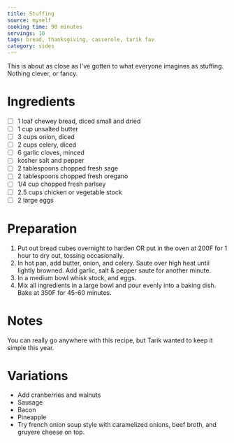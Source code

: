 ```yaml
---
title: Stuffing
source: myself
cooking time: 90 minutes
servings: 10
tags: bread, thanksgiving, casserole, tarik fav
category: sides
---
```


This is about as close as I've gotten to what everyone imagines as stuffing. Nothing clever, or fancy.

Ingredients
===========

* [ ] 1 loaf chewey bread, diced small and dried
* [ ] 1 cup unsalted butter
* [ ] 3 cups onion, diced
* [ ] 2 cups celery, diced
* [ ] 6 garlic cloves, minced
* [ ] kosher salt and pepper
* [ ] 2 tablespoons chopped fresh sage
* [ ] 2 tablespoons chopped fresh oregano
* [ ] 1/4 cup chopped fresh parlsey
* [ ] 2.5 cups chicken or vegetable stock
* [ ] 2 large eggs

Preparation
===========
1. Put out bread cubes overnight to harden OR put in the oven at 200F for 1 hour to dry out, tossing occasionally.
2. In hot pan, add butter, onion, and celery. Saute over high heat until lightly browned. Add garlic, salt & pepper saute for another minute.
3. In a medium bowl whisk stock, and eggs.
4. Mix all ingredients in a large bowl and pour evenly into a baking dish. Bake at 350F for 45-60 minutes.

Notes
=====

You can really go anywhere with this recipe, but Tarik wanted to keep it simple this year.

Variations
==========
* Add cranberries and walnuts
* Sausage
* Bacon
* Pineapple
* Try french onion soup style with caramelized onions, beef broth, and gruyere cheese on top.